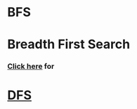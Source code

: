 # BFS
# Breadth First Search
### [Click here](https://github.com/SMGST/DFS.git "DFS")  for
# [DFS](https://github.com/SMGST/DFS.git "DFS") 
